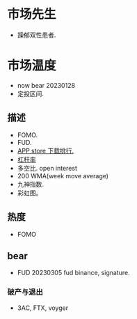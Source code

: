 # 市场先生
- 躁郁双性患者.
# 市场温度
- now bear 20230128
- 定投区间.
## 描述
- FOMO.
- FUD.
- [APP store 下载排行.](https://www.theblock.co/data/alternative-crypto-metrics/app-usage/crypto-apps-ranking-on-the-app-store-in-the-us-finance-category)
- [杠杆率](https://cryptoquant.com/quicktake/63c9f98b710f9e4c6897a771-Crypto-market-in-2023)
- 多空比. open interest
- 200 WMA(week move average)
- 九神指数.
- 彩虹图。

## 热度
- FOMO


## bear
- FUD 20230305 fud binance, signature.
### 破产与退出
- 3AC, FTX, voyger